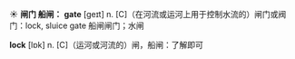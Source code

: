 ☀ <span class="category">**闸门 船闸：**</span>
<span class="vocabulary">**gate**</span> [ɡeɪt] 
<span class="definition">n. [C]（在河流或运河上用于控制水流的）闸门或阀门：</span>lock, sluice gate 船闸闸门；水闸

<span class="vocabulary">**lock**</span> [lɒk] 
<span class="definition">n. [C]（运河或河流的）闸，船闸：</span>了解即可
